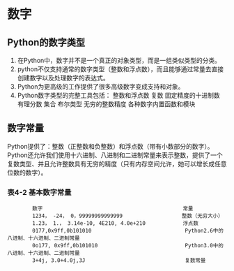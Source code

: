 # 数字
## Python的数字类型
1. 在Python中，数字并不是一个真正的对象类型，而是一组类似类型的分类。
2. python不仅支持通常的数字类型（整数和浮点数），而且能够通过常量去直接创建数字以及处理数字的表达式。
3. Python为更高级的工作提供了很多高级数字变成支持和对象。
4. Python数字类型的完整工具包括：
   整数和浮点数
   复数
   固定精度的十进制数
   有理分数
   集合
   布尔类型
   无穷的整数精度
   各种数字内置函数和模块
## 数字常量
Python提供了：整数（正整数和负整数）和浮点数（带有小数部分的数字）。Python还允许我们使用十六进制、八进制和二进制常量来表示整数，提供了一个复数类型、并且允许整数具有无穷的精度（只有内存空间允许，她可以增长成任意位数的数字）。
### 表4-2 基本数字常量
            数字                                             常量
            1234， -24， 0，99999999999999                   整数（无穷大小）
            1.23， 1.， 3.14e-10, 4E210, 4.0e+210            浮点数
            0177,0x9ff,0b101010                              Python2.6中的八进制、十六进制、二进制常量
            0o177, 0x9ff,0b101010                            Python3.0中的八进制、十六进制、二进制常量
            3+4j, 3.0+4.0j,3J                                复数常量
                  

